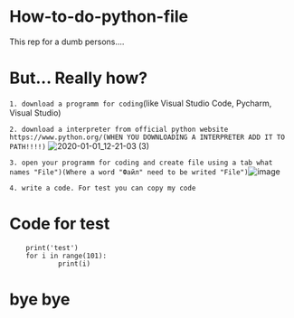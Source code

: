 # How-to-do-python-file
This rep for a dumb persons....

# But... Really how?
`1. download a programm for coding`(like Visual Studio Code, Pycharm, Visual Studio)


`2. download a interpreter from official python website https://www.python.org/(WHEN YOU DOWNLOADING A INTERPRETER ADD IT TO PATH!!!!)`
![2020-01-01_12-21-03 (3)](https://github.com/user-attachments/assets/12db3cfb-6637-4e69-b526-790a46ab8994)

`3. open your programm for coding and create file using a tab what names "File")(Where a word "Файл" need to be writed "File")`![image](https://github.com/user-attachments/assets/7f75e5dc-3a37-4932-8ac5-58d925187f64)

`4. write a code. For test you can copy my code`

# Code for test
		print('test')
		for i in range(101):
    			print(i)

# bye bye


		

